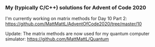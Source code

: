 ### My (typically C/C++) solutions for Advent of Code 2020

I'm currently working on matrix methods for Day 10 Part 2:
https://github.com/MattMattL/AdventOfCode2020/tree/master/10

Update: The matrix methods are now used for my quantum computer simulator:
https://github.com/MattMattL/Quantum
